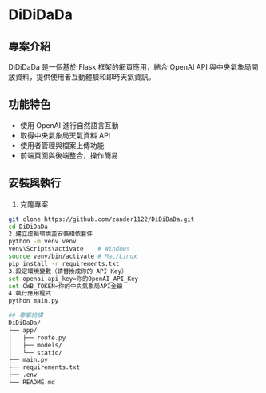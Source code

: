 # DiDiDaDa

## 專案介紹
DiDiDaDa 是一個基於 Flask 框架的網頁應用，結合 OpenAI API 與中央氣象局開放資料，提供使用者互動體驗和即時天氣資訊。

## 功能特色
- 使用 OpenAI 進行自然語言互動
- 取得中央氣象局天氣資料 API
- 使用者管理與檔案上傳功能
- 前端頁面與後端整合，操作簡易

## 安裝與執行

1. 克隆專案
```bash
git clone https://github.com/zander1122/DiDiDaDa.git
cd DiDiDaDa
2.建立虛擬環境並安裝相依套件
python -m venv venv
venv\Scripts\activate    # Windows
source venv/bin/activate # Mac/Linux
pip install -r requirements.txt
3.設定環境變數（請替換成你的 API Key）
set openai.api_key=你的OpenAI_API_Key
set CWB_TOKEN=你的中央氣象局API金鑰
4.執行應用程式
python main.py

## 專案結構
DiDiDaDa/
├── app/
│   ├── route.py
│   ├── models/
│   └── static/
├── main.py
├── requirements.txt
├── .env
└── README.md
